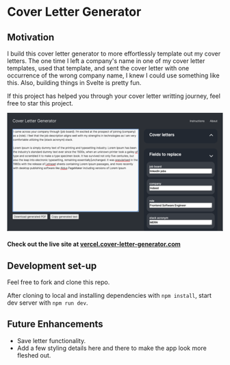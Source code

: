 # Cover Letter Generator

## Motivation

I build this cover letter generator to more effortlessly template out my cover letters. The one time I left a company's name in one of my cover letter templates, used that template, and sent the cover letter with one occurrence of the wrong company name, I knew I could use something like this. Also, building things in Svelte is pretty fun.

If this project has helped you through your cover letter writting journey, feel free to star this project.

![Site mockup](https://raw.githubusercontent.com/aleksebastian/cover-letter-generator/main/mockup.png)

#### Check out the live site at [vercel.cover-letter-generator.com](https://vercel.cover-letter-generator.com)

## Development set-up

Feel free to fork and clone this repo.

After cloning to local and installing dependencies with `npm install`, start dev server with `npm run dev`.

## Future Enhancements

- Save letter functionality.
- Add a few styling details here and there to make the app look more fleshed out.
